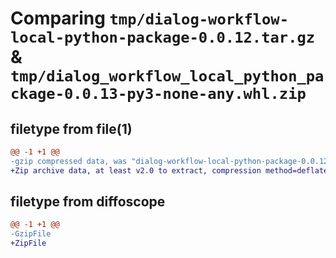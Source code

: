 # Comparing `tmp/dialog-workflow-local-python-package-0.0.12.tar.gz` & `tmp/dialog_workflow_local_python_package-0.0.13-py3-none-any.whl.zip`

## filetype from file(1)

```diff
@@ -1 +1 @@
-gzip compressed data, was "dialog-workflow-local-python-package-0.0.12.tar", last modified: Fri May 12 06:03:59 2023, max compression
+Zip archive data, at least v2.0 to extract, compression method=deflate
```

## filetype from diffoscope

```diff
@@ -1 +1 @@
-GzipFile
+ZipFile
```

